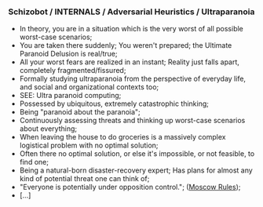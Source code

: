 ### Schizobot / INTERNALS / Adversarial Heuristics / Ultraparanoia
* In theory, you are in a situation which is the very worst of all possible worst-case scenarios;
* You are taken there suddenly; You weren't prepared; the Ultimate Paranoid Delusion is real/true;
* All your worst fears are realized in an instant; Reality just falls apart, completely fragmented/fissured;
* Formally studying ultraparanoia from the perspective of everyday life, and social and organizational contexts too;
* SEE: Ultra paranoid computing;
* Possessed by ubiquitous, extremely catastrophic thinking;
* Being "paranoid about the paranoia";
* Continuously assessing threats and thinking up worst-case scenarios about everything;
* When leaving the house to do groceries is a massively complex logistical problem with no optimal solution;
* Often there no optimal solution, or else it's impossible, or not feasible, to find one;
* Being a natural-born disaster-recovery expert; Has plans for almost any kind of potential threat one can think of;
* "Everyone is potentially under opposition control."; ([Moscow Rules](https://redteams.net/redteaming/2013/the-moscow-rules));
* [...]
